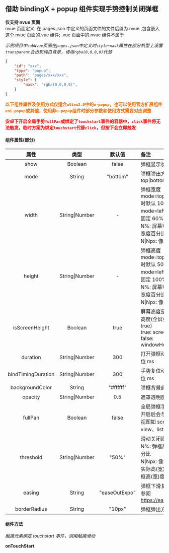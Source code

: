 ## 借助 bindingX + popup 组件实现手势控制关闭弹框

**仅支持 nvue 页面** <br>
nvue 页面定义: 在 pages.json 中定义的页面文件的文件后缀为.nvue ,包含嵌入这个.nvue 页面的.vue 组件; .vue 页面中的.nvue 组件不属于



*示例项目中`subNvue`页面在`pages.json`中定义时`style`-`mask`属性在部分机型上设置`transparent`会出现纯白背景，请用`rgba(0,0,0,0)`代替*

```json
{
    "id": "xxx",
    "type": "popup",
    "path": "pages/xxx/xxx",
    "style": {
        "mask": "rgba(0,0,0,0)",
    }
}
```



**<font style="color:#e96900">以下组件属性及使用方式仅适合`uView2.0`中的`u-popup`，也可以使用官方扩展组件`uni-popup`或其他，使用非`u-popup`组件时部分参数和使用方式需要对应调整</font>**



**<font style="color:red">安卓下开启全局手势`fullPan`或绑定了`touchstart`事件的容器中，`click`事件将无法触发，临时方案为绑定`touchstart`代替`click`，但按下会立即触发</font>**



#### 组件属性(部分)

|        属性        |      类型      |    默认值     | <font align="center">备注</font>                                                                                                   |
| :----------------: | :------------: | :-----------: | :--------------------------------------------------------------------------------------------------------------------------------- |
|        show        |    Boolean     |     false     | 弹框显示状态                                                                                                                       |
|        mode        |     String     |   "bottom"    | 弹框弹出方向 top\|bottom\|left\|right                                                                                              |
|       width        | String\|Number |       -       | 弹框宽度 <br> mode=top\|bottom 时默认 100%<br> mode=left\|right 时固定 60%<br/> N%: 屏幕可用高度\|宽度百分比<br/> N\|Npx: 像素高度 |
|       height       | String\|Number |       -       | 弹框高度 <br> mode=top\|bottom 时默认 50%<br> mode=left\|right 时固定 100%<br/> N%: 屏幕可用高度\|宽度百分比<br/> N\|Npx: 像素高度 |
|   isScreenHeight   |    Boolean     |     true      | 屏幕高度是否为全屏高度(全屏弹框时设为 true)<br>true: screenHeight<br>false: windowHeight                                           |
|      duration      | String\|Number |      300      | 打开弹框动画时长 单位 ms                                                                                                           |
| bindTimingDuration | String\|Number |      300      | 手势复位动画时长 单位 ms                                                                                                           |
|  backgroundColor   |     String     |  "\#ffffff"   | 弹框背景颜色                                                                                                                       |
|      opacity       | String\|Number |      0.5      | 遮罩透明度                                                                                                                         |
|      fullPan       |    Boolean     |     false     | 全局弹框手势<br>开启后会与内部滚动视图如 scroll-view、list 冲突                                                                    |
|     threshold      | String\|Number |     "50%"     | 滑动关闭阈值<br>N%: 弹框高(宽)度百分比<br/>N\|Npx: 像素高度<br>实际高(宽)度低于弹框高(宽)度时为 0                                  |
|       easing       |     String     | "easeOutExpo" | 弹框下滑复位动画<br>参阅 https://easings.net/                                                                                      |
|    borderRadius    |     String     |    "10px"     | 弹框弹出方向圆角                                                                                                                   |

#### 组件方法

_触摸元素绑定 touchstart 事件，调用触摸滑动_

**onTouchStart**
